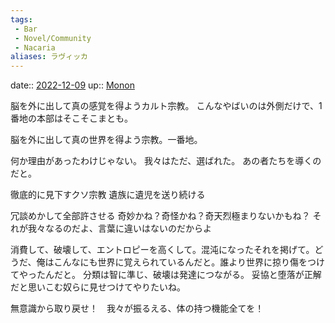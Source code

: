 ```yaml
---
tags:
 - Bar
 - Novel/Community
 - Nacaria
aliases: ラヴィッカ
---
```


date:: [2022-12-09](Daily_Note/2022-12-09.md)
up:: [Monon](Monon.md)

脳を外に出して真の感覚を得ようカルト宗教。
こんなやばいのは外側だけで、1番地の本部はそこそこまとも。

脳を外に出して真の世界を得よう宗教。一番地。

何か理由があったわけじゃない。
我々はただ、選ばれた。
あの者たちを導くのだと。

徹底的に見下すクソ宗教
遺族に遺児を送り続ける

冗談めかして全部許させる
奇妙かね？奇怪かね？奇天烈極まりないかもね？
それが我々なるのだよ、言葉に違いはないのだからよ

消費して、破壊して、エントロピーを高くして。混沌になったそれを掲げて。どうだ、俺はこんなにも世界に覚えられているんだと。誰より世界に掠り傷をつけてやったんだと。
分類は智に準じ、破壊は発達につながる。
妥協と堕落が正解だと思いこむ奴らに見せつけてやりたいね。

無意識から取り戻せ！　我々が振るえる、体の持つ機能全てを！